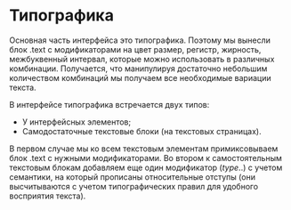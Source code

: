 # Типографика


Основная часть интерфейса это типографика. Поэтому мы вынесли блок .text с модификаторами на цвет размер, регистр, жирность, межбуквенный интервал, которые можно использовать в различных комбинации. Получается, что манипулируя достаточно небольшим количеством комбинаций мы получаем все необходимые вариации текста.

В интерфейсе типографика встречается двух типов:
- У интерфейсных элементов;
- Самодостаточные текстовые блоки (на текстовых страницах).

В первом случае мы ко всем текстовым элементам примиксовываем блок .text с нужными модификаторами.
Во втором к самостоятельным текстовым блокам добавляем еще один модификатор (_type_..) с учетом семантики, на который прописаны относительные отступы (они высчитываются с учетом типографических правил для удобного восприятия текста).

